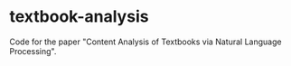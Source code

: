 # textbook-analysis
Code for the paper "Content Analysis of Textbooks via Natural Language Processing".

